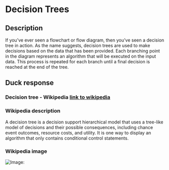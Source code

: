 



# Decision Trees

## Description


If you’ve ever seen a flowchart or flow diagram, then you’ve seen a decision tree in action. As the name suggests, decision trees are used to make decisions based on the data that has been provided. Each branching point in the diagram represents an algorithm that will be executed on the input data. This process is repeated for each branch until a final decision is reached at the end of the tree.

## Duck response

### Decision tree - Wikipedia [link to wikipedia](https://en.wikipedia.org/wiki/Decision_tree)

### Wikipedia description


A decision tree  is a decision support hierarchical model that uses a tree-like model of decisions and their possible consequences, including chance event outcomes, resource costs, and utility. It is one way to display an algorithm that only contains conditional control statements.

### Wikipedia image


![Image: ](https://tse3.mm.bing.net/th?id=OIP.-z-f96Ak8sBn8Q7TBvZ1MAHaE3&pid=Api)